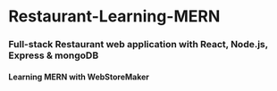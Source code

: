 # Restaurant-Learning-MERN
### Full-stack Restaurant web application with React, Node.js, Express & mongoDB
#### Learning MERN with WebStoreMaker
